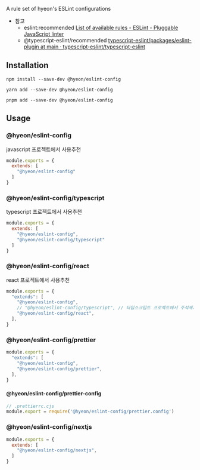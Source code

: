 A rule set of hyeon's ESLint configurations

- 참고
  - eslint:recommended [List of available rules - ESLint - Pluggable JavaScript linter](https://eslint.org/docs/rules/)
  - @typescript-eslint/recommended [typescript-eslint/packages/eslint-plugin at main · typescript-eslint/typescript-eslint](https://github.com/typescript-eslint/typescript-eslint/tree/main/packages/eslint-plugin)

## Installation

```shell
npm install --save-dev @hyeon/eslint-config
```

```shell
yarn add --save-dev @hyeon/eslint-config
```

```shell
pnpm add --save-dev @hyeon/eslint-config
```

## Usage

### @hyeon/eslint-config

javascript 프로젝트에서 사용추천

```js
module.exports = {
  extends: [
    "@hyeon/eslint-config"
  ]
}
```

### @hyeon/eslint-config/typescript

typescript 프로젝트에서 사용추천

```js
module.exports = {
  extends: [
    "@hyeon/eslint-config",
    "@hyeon/eslint-config/typescript"
  ]
}
```

### @hyeon/eslint-config/react

react 프로젝트에서 사용추천

```js
module.exports = {
  "extends": [
    "@hyeon/eslint-config",
    // "@hyeon/eslint-config/typescript", // 타입스크립트 프로젝트에서 주석제거
    "@hyeon/eslint-config/react",
  ],
}
```

### @hyeon/eslint-config/prettier

```js
module.exports = {
  "extends": [
    "@hyeon/eslint-config",
    "@hyeon/eslint-config/prettier",
  ],
}
```

#### @hyeon/eslint-config/prettier-config

```js
// .prettierrc.cjs
module.export = require('@hyeon/eslint-config/prettier.config')
```


### @hyeon/eslint-config/nextjs

```js
module.exports = {
  extends: [
    "@hyeon/eslint-config/nextjs",
  ]
}
```
